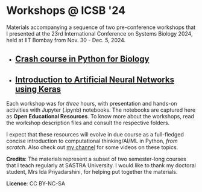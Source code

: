 # Workshops @ ICSB '24
Materials accompanying a sequence of two pre-conference workshops that I presented at the 23rd International Conference on Systems Biology 2024, held at IIT Bombay from Nov. 30 - Dec. 5, 2024. 

- ## [Crash course in Python for Biology](https://github.com/apalania/ICSB24_Workshops/tree/main/W5_Py4bio)
- ## [Introduction to Artificial Neural Networks using Keras](https://github.com/apalania/ICSB24_Workshops/tree/main/W6_ANNwKeras)

Each workshop was for *three* hours, with presentation and hands-on activities with Jupyter (.ipynb) notebooks. The notebooks are captured here as **Open Educational Resources**. To know more about the workshops, read the workshop description files and consult the respective folders.

I expect that these resources will evolve in due course as a full-fledged concise introduction to computational thinking/AI/ML in Python, *from scratch*. Also check out [my channel](https://www.youtube.com/@AshokPL) for some videos on these topics.

**Credits**: 
The materials represent a subset of two semester-long courses that I teach regularly at SASTRA University. I would like to thank my doctoral student, Mrs Ida Priyadarshini, for helping put together the materials.

**Licence**: CC BY-NC-SA
